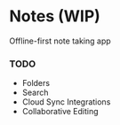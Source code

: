# Notes (WIP)

Offline-first note taking app



### TODO
- Folders
- Search
- Cloud Sync Integrations
- Collaborative Editing